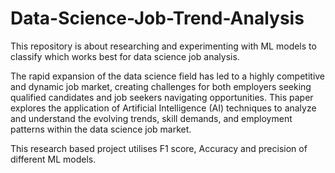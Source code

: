 # Data-Science-Job-Trend-Analysis
This repository is about researching and experimenting with ML models to classify which works best for data science job analysis.

The rapid expansion of the data science field has led to a highly competitive and dynamic job market, creating challenges for both employers seeking qualified candidates and job seekers navigating opportunities. This paper explores the application of Artificial Intelligence (AI) techniques to analyze and understand the evolving trends, skill demands, and employment patterns within the data science job market. 

This research based project utilises F1 score, Accuracy and precision of different ML models.
